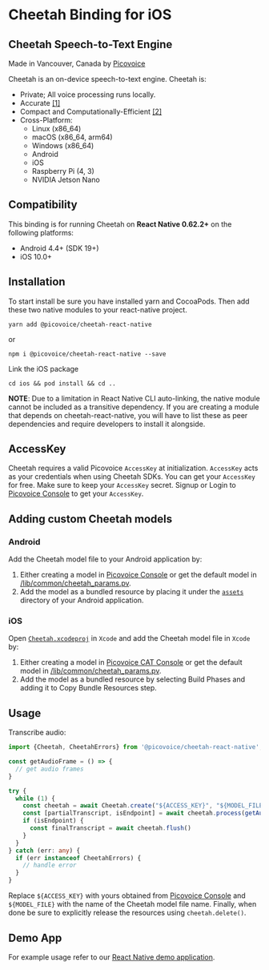 # Cheetah Binding for iOS

## Cheetah Speech-to-Text Engine

Made in Vancouver, Canada by [Picovoice](https://picovoice.ai)

Cheetah is an on-device speech-to-text engine. Cheetah is:

- Private; All voice processing runs locally.
- Accurate [[1]](https://github.com/Picovoice/speech-to-text-benchmark#results)
- Compact and Computationally-Efficient [[2]](https://github.com/Picovoice/speech-to-text-benchmark#rtf)
- Cross-Platform:
  - Linux (x86_64)
  - macOS (x86_64, arm64)
  - Windows (x86_64)
  - Android
  - iOS
  - Raspberry Pi (4, 3)
  - NVIDIA Jetson Nano

## Compatibility

This binding is for running Cheetah on **React Native 0.62.2+** on the following platforms:

- Android 4.4+ (SDK 19+)
- iOS 10.0+

## Installation

To start install be sure you have installed yarn and CocoaPods. Then add these two native modules to your react-native project.

```console
yarn add @picovoice/cheetah-react-native
```
or
```console
npm i @picovoice/cheetah-react-native --save
```

Link the iOS package

```console
cd ios && pod install && cd ..
```

**NOTE**: Due to a limitation in React Native CLI auto-linking, the native module cannot be included as a
transitive dependency. If you are creating a module that depends on cheetah-react-native,
you will have to list these as peer dependencies and require developers to install it alongside.

## AccessKey

Cheetah requires a valid Picovoice `AccessKey` at initialization. `AccessKey` acts as your credentials when using Cheetah SDKs.
You can get your `AccessKey` for free. Make sure to keep your `AccessKey` secret. 
Signup or Login to [Picovoice Console](https://console.picovoice.ai/) to get your `AccessKey`.

## Adding custom Cheetah models

### Android

Add the Cheetah model file to your Android application by:

1. Either creating a model in [Picovoice Console](https://console.picovoice.ai/) or get the default model in [/lib/common/cheetah_params.pv](/lib/common/cheetah_params.pv).
2. Add the model as a bundled resource by placing it under the [`assets`](./android/src/main/assets/) directory of your Android application.

### iOS

Open [`Cheetah.xcodeproj`](./ios/Cheetah.xcodeproj) in `Xcode` and add the Cheetah model file in `Xcode` by:

1. Either creating a model in [Picovoice CAT Console](https://picovoice.ai/cat/) or get the default model in [/lib/common/cheetah_params.pv](/lib/common/cheetah_params.pv).
2. Add the model as a bundled resource by selecting Build Phases and adding it to Copy Bundle Resources step.

## Usage

Transcribe audio:

```typescript
import {Cheetah, CheetahErrors} from '@picovoice/cheetah-react-native';

const getAudioFrame = () => {
  // get audio frames
}

try {
  while (1) {
    const cheetah = await Cheetah.create("${ACCESS_KEY}", "${MODEL_FILE}")
    const [partialTranscript, isEndpoint] = await cheetah.process(getAudioFrame())
    if (isEndpoint) {
      const finalTranscript = await cheetah.flush()
    }
  }
} catch (err: any) {
  if (err instanceof CheetahErrors) {
    // handle error
  }
}
```

Replace `${ACCESS_KEY}` with yours obtained from [Picovoice Console]((https://console.picovoice.ai/)) and `${MODEL_FILE}`
with the name of the Cheetah model file name.
Finally, when done be sure to explicitly release the resources using `cheetah.delete()`.

## Demo App

For example usage refer to our [React Native demo application](/demo/react-native).
